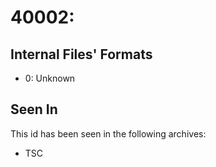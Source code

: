 # 40002: 

## Internal Files' Formats
- 0: Unknown

## Seen In

This id has been seen in the following archives:  

- TSC  
